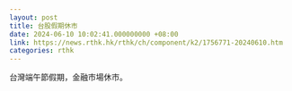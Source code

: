 ```yaml
---
layout: post
title: 台股假期休市
date: 2024-06-10 10:02:41.000000000 +08:00
link: https://news.rthk.hk/rthk/ch/component/k2/1756771-20240610.htm
categories: rthk
---
```


台灣端午節假期，金融市場休市。
